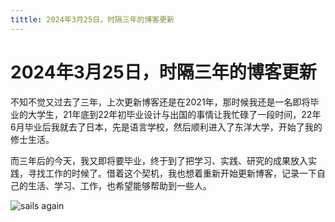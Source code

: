 ```yaml
---
tittle: 2024年3月25日，时隔三年的博客更新
---
```


# 2024年3月25日，时隔三年的博客更新

不知不觉又过去了三年，上次更新博客还是在2021年，那时候我还是一名即将毕业的大学生，21年底到22年初毕业设计与出国的事情让我忙碌了一段时间，22年6月毕业后我就去了日本，先是语言学校，然后顺利进入了东洋大学，开始了我的修士生活。

而三年后的今天，我又即将要毕业，终于到了把学习、实践、研究的成果放入实践，寻找工作的时候了。借着这个契机，我也想着重新开始更新博客，记录一下自己的生活、学习、工作，也希望能够帮助到一些人。

![sails again](https://cdn.brightgames.top/wp-content/uploads/2018/10/CROSS-ROAD-%E3%82%AF%E3%83%AD%E3%82%B9-%E3%83%AD%E3%83%BC%E3%83%89-ONA-YT-1920x1080-x264-AAC_Moment.jpg)
